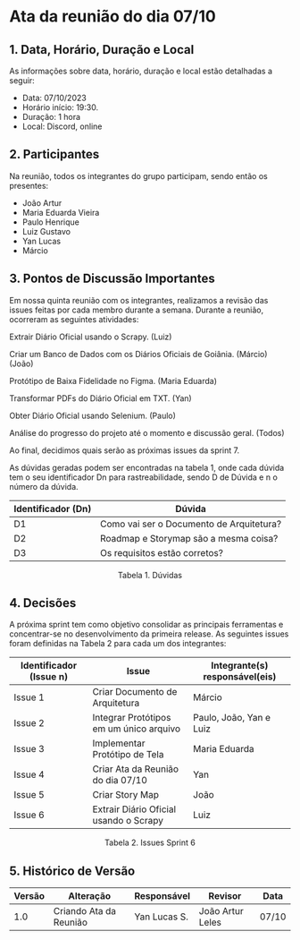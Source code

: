 # Ata da reunião do dia 07/10

## 1. Data, Horário, Duração e Local

As informações sobre data, horário, duração e local estão detalhadas a seguir:
- Data: 07/10/2023
- Horário início: 19:30.
- Duração: 1 hora
- Local: Discord, online 

## 2. Participantes

Na reunião, todos os integrantes do grupo participam, sendo então os presentes:
- João Artur 
- Maria Eduarda Vieira
- Paulo Henrique 
- Luiz Gustavo
- Yan Lucas
- Márcio 

## 3. Pontos de Discussão Importantes

Em nossa quinta reunião com os integrantes, realizamos a revisão das issues feitas por cada membro durante a semana. 
Durante a reunião, ocorreram as seguintes atividades:

Extrair Diário Oficial usando o Scrapy. (Luiz)

Criar um Banco de Dados com os Diários Oficiais de Goiânia. (Márcio) (João)

Protótipo de Baixa Fidelidade no Figma. (Maria Eduarda)

Transformar PDFs do Diário Oficial em TXT. (Yan)

Obter Diário Oficial usando Selenium. (Paulo)

Análise do progresso do projeto até o momento e discussão geral. (Todos)

Ao final, decidimos quais serão as próximas issues da sprint 7. 

As dúvidas geradas podem ser encontradas na tabela 1, onde cada dúvida tem o seu identificador Dn para rastreabilidade, sendo D de Dúvida e n o número da dúvida.

| Identificador (Dn) | Dúvida                                                            |
|--------------------|-------------------------------------------------------------------| 
| D1                 | Como vai ser o Documento de Arquitetura?                          |
| D2                 | Roadmap e Storymap são a mesma coisa?                             |
| D3                 | Os requisitos estão corretos?                                     |
<p align="center"> Tabela 1. Dúvidas </p>

## 4. Decisões

A próxima sprint tem como objetivo consolidar as principais ferramentas e concentrar-se no desenvolvimento da primeira release. 
As seguintes issues foram definidas na Tabela 2 para cada um dos integrantes:

| Identificador (Issue n) | Issue                                                               | Integrante(s) responsável(eis) |
|-------------------------|---------------------------------------------------------------------|--------------------------------|
| Issue 1                 | Criar Documento de Arquitetura                                      | Márcio                         |
| Issue 2                 | Integrar Protótipos em um único arquivo                                 | Paulo, João, Yan e Luiz        | 
| Issue 3                 | Implementar Protótipo de Tela                                       | Maria Eduarda                  |
| Issue 4                 | Criar Ata da Reunião do dia 07/10                                   | Yan                            |
| Issue 5                 | Criar Story Map                                                     | João                           |
| Issue 6                 | Extrair Diário Oficial usando o Scrapy                              | Luiz                           |
<p align="center"> Tabela 2. Issues Sprint 6 </p>

## 5. Histórico de Versão

| Versão | Alteração              | Responsável      | Revisor            | Data  |
|--------|------------------------|------------------|--------------------|-------|
| 1.0    | Criando Ata da Reunião | Yan Lucas S.     | João Artur Leles   | 07/10 |